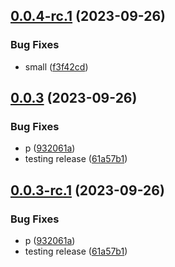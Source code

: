 ## [0.0.4-rc.1](https://github.com/devdanco/mono-dev/compare/@mononxtest/mnau-v0.0.3...@mononxtest/mnau-v0.0.4-rc.1) (2023-09-26)


### Bug Fixes

* small ([f3f42cd](https://github.com/devdanco/mono-dev/commit/f3f42cd2052ba2d921c1f15ef0decc1bcffd12f4))

## [0.0.3](https://github.com/devdanco/mono-dev/compare/@mononxtest/mnau-v0.0.2...@mononxtest/mnau-v0.0.3) (2023-09-26)


### Bug Fixes

* p ([932061a](https://github.com/devdanco/mono-dev/commit/932061a669a76b22e6a5a7211a0c77fa3e1f4d09))
* testing release ([61a57b1](https://github.com/devdanco/mono-dev/commit/61a57b17e1331c17d515f0a775bd86d7cc1fddd9))

## [0.0.3-rc.1](https://github.com/devdanco/mono-dev/compare/@mononxtest/mnau-v0.0.2...@mononxtest/mnau-v0.0.3-rc.1) (2023-09-26)


### Bug Fixes

* p ([932061a](https://github.com/devdanco/mono-dev/commit/932061a669a76b22e6a5a7211a0c77fa3e1f4d09))
* testing release ([61a57b1](https://github.com/devdanco/mono-dev/commit/61a57b17e1331c17d515f0a775bd86d7cc1fddd9))
